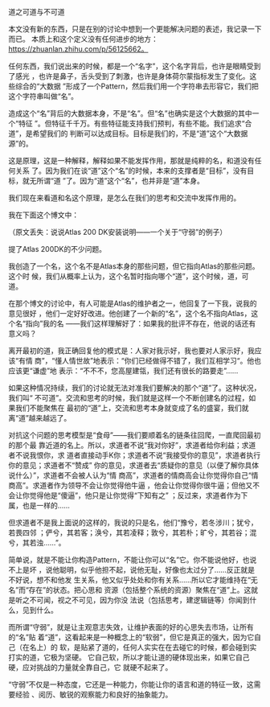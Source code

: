     
道之可道与不可道

本文没有新的东西，只是在别的讨论中想到一个更能解决问题的表述，我记录一下而已。
本质上和这个定义没有任何进步的地方：https://zhuanlan.zhihu.com/p/56125662。

任何东西，我们说出来的时候，都是一个“名字”，这个名字背后，也许是眼睛受到了感光
，也许是鼻子，舌头受到了刺激，也许是身体荷尔蒙指标发生了变化。这些综合的“大数据
”形成了一个Pattern，然后我们用一个字符串去形容它，我们把这个字符串叫做“名”。

造成这个“名”背后的大数据本身，不是“名”。但“名”也确实是这个大数据的其中一个“特征
”。但特征千千万。有些特征能支持我们预判，有些不能。我们追求“合道”，是希望我们的
判断可以达成目标。目标是我们的，不是“道”这个“大数据源”的。

这是原理，这是一种解释，解释如果不能发挥作用，那就是纯粹的名，和道没有任何关系
了。因为我们在谈“道”这个“名”的时候，本来的支撑者是“目标”，没有目标，就无所谓“道
”了。因为“道”这个“名”，也并非是“道”本身。

我们现在来看道和名这个原理，是怎么在我们的思考和交流中发挥作用的。

我在下面这个博文中：

  （原文丢失：说说Atlas 200 DK安装说明——一个关于“守弱”的例子）

提了Atlas 200DK的不少问题。

我创造了一个名，这个名不是Atlas本身的那些问题，但它指向Atlas的那些问题。这个时
候，我们从概率上认为，这个名暂时指向哪个“道”，这个时候，道，可道。

在那个博文的讨论中，有人可能是Atlas的维护者之一，他回复了一下我，说我的意见很好
，他们一定好好改进。他创建了一个新的“名”，这个名不指向Atlas，这个名“指向”我的名
——我们这样理解好了：如果我的批评不存在，他说的话还有意义吗？

离开最初的道，我正确回复他的模式是：人家对我示好，我也要对人家示好，我应该“有情
商”，“懂人情世故”地表示：“你们已经做得不错了，我们互相学习“。他也应该更“谦虚”地
表示：“不不不，您高屋建瓴，我们还有很长的路要走”……

如果这种情况持续，我们的讨论就无法对准我们要解决的那个“道”了。这种状况，我们叫“
不可道”。交流和思考的时候，我们就是这样一个不断创建名的过程，如果我们不能聚焦在
最初的“道”上，交流和思考本身就变成了名的盛宴，我们就离“道”越来越远了。

对抗这个问题的思考模型是“食母”——我们要顺着名的链条往回爬，一直爬回最初的那个最
靠近道的名上。所以，求道者不说“我对你好”，求道者给你利益；求道者不说我恨你，求
道者直接动手K你；求道者不说“我接受你的意见”，求道者执行你的意见；求道者不“赞成”
你的意见，求道者去“质疑你的意见（以便了解你具体说什么）”，求道者不会被人认为“情
商高”，求道者的情商高会让你觉得你自己“情商高”。求道者作为领导不会让你觉得他牛逼
，他会让你觉得你很牛逼；但他又不会让你觉得他是“傻逼”，他只是让你觉得“下知有之”
；反过来，求道者作为下属，也是一样的……

但求道者不是我上面说的这样的，我说的只是名，他们“豫兮，若冬涉川；犹兮，若畏四邻
；俨兮，其若客；涣兮，其若凌释；敦兮，其若朴；旷兮，其若谷；混兮，其若浊……”。

简单说，就是不能让你构造Pattern，不能让你可以“名”它。你不能说他好，也说不上是坏
，说他聪明，似乎他担不起，说他无耻，好像也太过分了……反正就是不好说，想不和他发
生关系，他又似乎处处和你有关系……所以它才能维持在“无名”而“存在”的状态。把心思和
资源（包括整个系统的资源）聚焦在“道”上。这就是听之不可闻，视之不可见，因为你没
法说（包括思考，建逻辑链等）你闻到什么，见到什么。

而所谓“守弱”，就是让主观意志失效，让维护表面的好的心思失去市场，让所有的“名”贴
着“道”，这看起来是一种概念上的“软弱”，但它是真正的强大，因为它自己（在名上）的
软，是贴紧了道的，任何人实实在在去碰它的时候，都会碰到实打实的道，它极为坚硬。
它自己软，所以才能让道的硬体现出来，如果它自己硬，应对挑战的力量就全靠自己，它
就硬不起来了。

“守弱”不仅是一种态度，它还是一种能力，你能让你的语言和道的特征一致，这需要经验
、阅历、敏锐的观察能力和良好的抽象能力。
